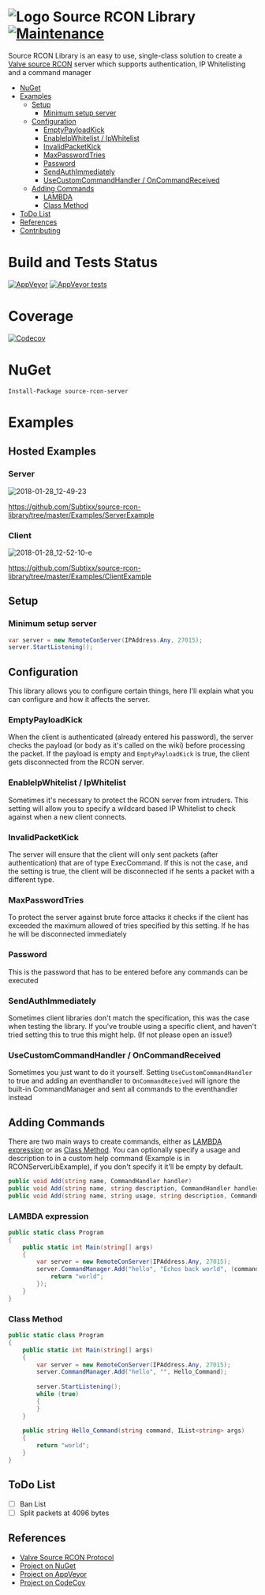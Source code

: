 # ![Logo](https://user-images.githubusercontent.com/20743379/35411973-0227102e-021b-11e8-9a1b-023e08c33c4e.png) Source RCON Library [![Maintenance](https://img.shields.io/maintenance/yes/2018.svg)]()

Source RCON Library is an easy to use, single-class solution to create a [Valve source RCON](https://developer.valvesoftware.com/wiki/Source_RCON_Protocol) server which supports authentication,
IP Whitelisting and a command manager

* [NuGet](#nuget)
* [Examples](#examples)
    * [Setup](#setup)
        * [Minimum setup server](#minimum-setup-server)
    * [Configuration](#configuration)
        * [EmptyPayloadKick](#emptypayloadkick)
        * [EnableIpWhitelist / IpWhitelist](#enableipwhitelist-/-ipwhitelist)
        * [InvalidPacketKick](#invalidpacketkick)
        * [MaxPasswordTries](#maxpasswordtries)
        * [Password](#password)
        * [SendAuthImmediately](#sendauthimmediately)
        * [UseCustomCommandHandler / OnCommandReceived](#usecustomcommandhandler-/-oncommandreceived)
    * [Adding Commands](#adding-commands)
        * [LAMBDA](#lambda-expression)
        * [Class Method](#class-method)
* [ToDo List](#todo-list)
* [References](#references)
* [Contributing](#contributing)

# Build and Tests Status

[![AppVeyor](https://img.shields.io/appveyor/ci/subtixx/source-rcon-library.svg?logo=appveyor)](https://ci.appveyor.com/project/Subtixx/source-rcon-library)
[![AppVeyor tests](https://img.shields.io/appveyor/tests/Subtixx/source-rcon-library.svg?logo=appveyor)](https://ci.appveyor.com/project/Subtixx/source-rcon-library)

# Coverage

[![Codecov](https://img.shields.io/codecov/c/github/subtixx/source-rcon-library.svg)](https://codecov.io/gh/Subtixx/source-rcon-library)

# NuGet
```
Install-Package source-rcon-server
```

# Examples

## Hosted Examples

### Server

![2018-01-28_12-49-23](https://user-images.githubusercontent.com/20743379/35481729-bf9a8478-0429-11e8-97b4-4ab4787b9b7c.gif)

https://github.com/Subtixx/source-rcon-library/tree/master/Examples/ServerExample

### Client

![2018-01-28_12-52-10-e](https://user-images.githubusercontent.com/20743379/35481782-da71654a-042a-11e8-8345-d7ff9b47f749.gif)

https://github.com/Subtixx/source-rcon-library/tree/master/Examples/ClientExample

## Setup

### Minimum setup server
```csharp
var server = new RemoteConServer(IPAddress.Any, 27015);
server.StartListening();
```

## Configuration

This library allows you to configure certain things, here I'll explain what you can configure and
how it affects the server.

### EmptyPayloadKick

When the client is authenticated (already entered his password), the server checks the payload
(or body as it's called on the wiki) before processing the packet.
If the payload is empty and `EmptyPayloadKick` is true, the client gets disconnected from the RCON server.

### EnableIpWhitelist / IpWhitelist

Sometimes it's necessary to protect the RCON server from intruders. This setting will allow you to
specify a wildcard based IP Whitelist to check against when a new client connects.

### InvalidPacketKick

The server will ensure that the client will only sent packets (after authentication) that are of type
ExecCommand. If this is not the case, and the setting is true, the client will be disconnected if he
sents a packet with a different type. 

### MaxPasswordTries

To protect the server against brute force attacks it checks if the client has exceeded the maximum
allowed of tries specified by this setting. If he has he will be disconnected immediately

### Password

This is the password that has to be entered before any commands can be executed

### SendAuthImmediately

Sometimes client libraries don't match the specification, this was the case when testing the library.
If you've trouble using a specific client, and haven't tried setting this to true this might help.
(If not please open an issue!)

### UseCustomCommandHandler / OnCommandReceived

Sometimes you just want to do it yourself. Setting `UseCustomCommandHandler` to true and adding an eventhandler
to `OnCommandReceived` will ignore the built-in CommandManager and sent all commands to the eventhandler instead

## Adding Commands

There are two main ways to create commands, either as [LAMBDA expression](#lambda-expression)
or as [Class Method](#class-method). You can optionally specify a usage and description to in a custom
help command (Example is in RCONServerLibExample), if you don't specify it it'll be empty by default.

```csharp
public void Add(string name, CommandHandler handler)
public void Add(string name, string description, CommandHandler handler)
public void Add(string name, string usage, string description, CommandHandler handler)
```

### LAMBDA expression

```csharp
public static class Program
{
    public static int Main(string[] args)
    {
        var server = new RemoteConServer(IPAddress.Any, 27015);
        server.CommandManager.Add("hello", "Echos back world", (command, arguments) => {
            return "world";
        });
    }
}
```

### Class Method

```csharp
public static class Program
{
    public static int Main(string[] args)
    {
        var server = new RemoteConServer(IPAddress.Any, 27015);
        server.CommandManager.Add("hello", "", Hello_Command);
        
        server.StartListening();
        while (true)
        {
        }
    }
    
    public string Hello_Command(string command, IList<string> args)
    {
        return "world";
    }
}
```

## ToDo List

* [ ] Ban List
* [ ] Split packets at 4096 bytes

## References

* [Valve Source RCON Protocol](https://developer.valvesoftware.com/wiki/Source_RCON_Protocol)
* [Project on NuGet](https://www.nuget.org/packages/source-rcon-server)
* [Project on AppVeyor](https://ci.appveyor.com/project/Subtixx/source-rcon-library)
* [Project on CodeCov](https://codecov.io/gh/Subtixx/source-rcon-library)